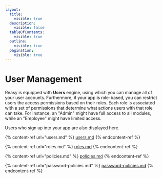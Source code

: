 ```yaml
---
layout:
  title:
    visible: true
  description:
    visible: false
  tableOfContents:
    visible: true
  outline:
    visible: true
  pagination:
    visible: true
---
```


# User Management

Reasy is equipped with **Users** engine, using which you can manage all of your user accounts. Furthermore, if your app is role-based, you can restrict users the access permissions based on their roles. Each role is associated with a set of permissions that determine what actions users with that role can take. For instance, an "Admin" might have full access to all modules, while an "Employee" might have limited access.

Users who sign up into your app are also displayed here.

{% content-ref url="users.md" %}
[users.md](users.md)
{% endcontent-ref %}

{% content-ref url="roles.md" %}
[roles.md](roles.md)
{% endcontent-ref %}

{% content-ref url="policies.md" %}
[policies.md](policies.md)
{% endcontent-ref %}

{% content-ref url="password-policies.md" %}
[password-policies.md](password-policies.md)
{% endcontent-ref %}
